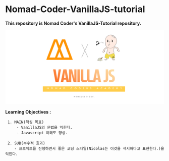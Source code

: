 # Nomad-Coder-VanillaJS-tutorial

**This repository is Nomad Coder's VanillaJS-Tutorial repository.**

      
<img src="./vanillaJS_tutorial.png" />


**Learning Objectives :**

     1. MAIN(핵심 목표)
         - VanillaJS의 문법을 익힌다.
         - Javascript 이해도 향상.
         
     2. SUB(부수적 효과)
        - 프로젝트를 진행하면서 좋은 코딩 스타일(Nicolas는 이것을 섹시하다고 표현한다.)을 익힌다.
       
